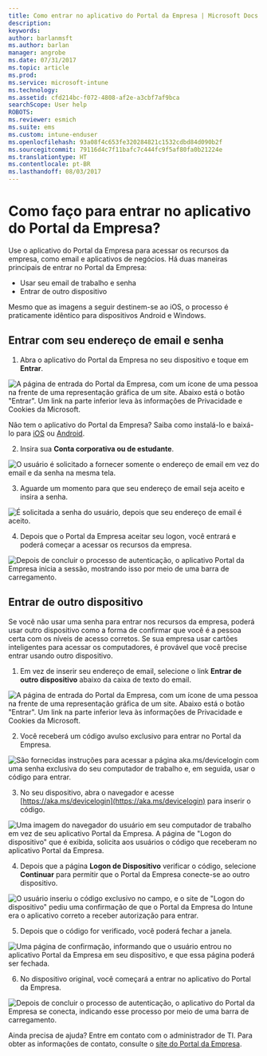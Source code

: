 ```yaml
---
title: Como entrar no aplicativo do Portal da Empresa | Microsoft Docs
description: 
keywords: 
author: barlanmsft
ms.author: barlan
manager: angrobe
ms.date: 07/31/2017
ms.topic: article
ms.prod: 
ms.service: microsoft-intune
ms.technology: 
ms.assetid: cfd214bc-f072-4808-af2e-a3cbf7af9bca
searchScope: User help
ROBOTS: 
ms.reviewer: esmich
ms.suite: ems
ms.custom: intune-enduser
ms.openlocfilehash: 93a08f4c653fe320284821c1532cdbd84d090b2f
ms.sourcegitcommit: 79116d4c7f11bafc7c444fc9f5af80fa0b21224e
ms.translationtype: HT
ms.contentlocale: pt-BR
ms.lasthandoff: 08/03/2017
---
```

# <a name="how-do-i-sign-in-to-the-company-portal-app---user-story-1132123--"></a>Como faço para entrar no aplicativo do Portal da Empresa? <!--User Story 1132123-->

Use o aplicativo do Portal da Empresa para acessar os recursos da empresa, como email e aplicativos de negócios. Há duas maneiras principais de entrar no Portal da Empresa:

* Usar seu email de trabalho e senha
* Entrar de outro dispositivo

Mesmo que as imagens a seguir destinem-se ao iOS, o processo é praticamente idêntico para dispositivos Android e Windows.

## <a name="signing-in-with-your-email-address-and-password"></a>Entrar com seu endereço de email e senha

1. Abra o aplicativo do Portal da Empresa no seu dispositivo e toque em **Entrar**.

  ![A página de entrada do Portal da Empresa, com um ícone de uma pessoa na frente de uma representação gráfica de um site. Abaixo está o botão "Entrar". Um link na parte inferior leva às informações de Privacidade e Cookies da Microsoft.](/intune/media/cp_ios_aad_signin_after_1704_001.png)

  Não tem o aplicativo do Portal da Empresa? Saiba como instalá-lo e baixá-lo para [iOS](install-and-sign-in-to-the-intune-company-portal-app-ios.md) ou [Android](install-the-company-portal-app-android.md).

2. Insira sua **Conta corporativa ou de estudante**.

  ![O usuário é solicitado a fornecer somente o endereço de email em vez do email e da senha na mesma tela.](/intune/media/cp_ios_aad_signin_after_1704_002.png)

3. Aguarde um momento para que seu endereço de email seja aceito e insira a senha.

  ![É solicitada a senha do usuário, depois que seu endereço de email é aceito.](/intune/media/cp_ios_aad_signin_after_1704_003.png)

4. Depois que o Portal da Empresa aceitar seu logon, você entrará e poderá começar a acessar os recursos da empresa.   

  ![Depois de concluir o processo de autenticação, o aplicativo Portal da Empresa inicia a sessão, mostrando isso por meio de uma barra de carregamento.](/intune/media/cp_ios_aad_signin_from_another_device_after_1704_007.png)

## <a name="signing-in-from-another-device"></a>Entrar de outro dispositivo

Se você não usar uma senha para entrar nos recursos da empresa, poderá usar outro dispositivo como a forma de confirmar que você é a pessoa certa com os níveis de acesso corretos. Se sua empresa usar cartões inteligentes para acessar os computadores, é provável que você precise entrar usando outro dispositivo.

1. Em vez de inserir seu endereço de email, selecione o link **Entrar de outro dispositivo** abaixo da caixa de texto do email.

  ![A página de entrada do Portal da Empresa, com um ícone de uma pessoa na frente de uma representação gráfica de um site. Abaixo está o botão "Entrar". Um link na parte inferior leva às informações de Privacidade e Cookies da Microsoft.](/intune/media/cp_ios_aad_signin_from_another_device_after_1704_001.png)

2. Você receberá um código avulso exclusivo para entrar no Portal da Empresa.

  ![São fornecidas instruções para acessar a página aka.ms/devicelogin com uma senha exclusiva do seu computador de trabalho e, em seguida, usar o código para entrar.](/intune/media/cp_ios_aad_signin_from_another_device_after_1704_003.png)

3. No seu dispositivo, abra o navegador e acesse [https://aka.ms/devicelogin](https://aka.ms/devicelogin) para inserir o código.

  ![Uma imagem do navegador do usuário em seu computador de trabalho em vez de seu aplicativo Portal da Empresa. A página de "Logon do dispositivo" que é exibida, solicita aos usuários o código que receberam no aplicativo Portal da Empresa.](/intune/media/cp_ios_aad_signin_from_another_device_after_1704_004.png)

4. Depois que a página **Logon de Dispositivo** verificar o código, selecione __Continuar__ para permitir que o Portal da Empresa conecte-se ao outro dispositivo.

  ![O usuário inseriu o código exclusivo no campo, e o site de "Logon do dispositivo" pediu uma confirmação de que o Portal da Empresa do Intune era o aplicativo correto a receber autorização para entrar.](/intune/media/cp_ios_aad_signin_from_another_device_after_1704_005.png)

5. Depois que o código for verificado, você poderá fechar a janela.

  ![Uma página de confirmação, informando que o usuário entrou no aplicativo Portal da Empresa em seu dispositivo, e que essa página poderá ser fechada.](/intune/media/cp_ios_aad_signin_from_another_device_after_1704_006.png)

6. No dispositivo original, você começará a entrar no aplicativo do Portal da Empresa.

  ![Depois de concluir o processo de autenticação, o aplicativo do Portal da Empresa se conecta, indicando esse processo por meio de uma barra de carregamento.](/intune/media/cp_ios_aad_signin_from_another_device_after_1704_007.png)

Ainda precisa de ajuda? Entre em contato com o administrador de TI. Para obter as informações de contato, consulte o [site do Portal da Empresa](http://portal.manage.microsoft.com).
